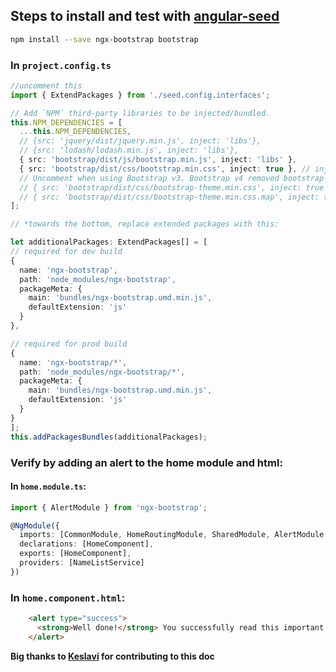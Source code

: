 ## Steps to install and test with [angular-seed](https://github.com/mgechev/angular-seed)

```bash
npm install --save ngx-bootstrap bootstrap
```

### In `project.config.ts`

```typescript
//uncomment this
import { ExtendPackages } from './seed.config.interfaces';

// Add `NPM` third-party libraries to be injected/bundled.
this.NPM_DEPENDENCIES = [
  ...this.NPM_DEPENDENCIES,
  // {src: 'jquery/dist/jquery.min.js', inject: 'libs'},
  // {src: 'lodash/lodash.min.js', inject: 'libs'},
  { src: 'bootstrap/dist/js/bootstrap.min.js', inject: 'libs' },
  { src: 'bootstrap/dist/css/bootstrap.min.css', inject: true }, // inject into css section
  // Uncomment when using Bootstrap v3. Bootstrap v4 removed bootstrap-theme
  // { src: 'bootstrap/dist/css/bootstrap-theme.min.css', inject: true }, // inject into css section
  // { src: 'bootstrap/dist/css/bootstrap-theme.min.css.map', inject: true }, // inject into css section
];

// *towards the bottom, replace extended packages with this:

let additionalPackages: ExtendPackages[] = [
// required for dev build
{
  name: 'ngx-bootstrap',
  path: 'node_modules/ngx-bootstrap',
  packageMeta: {
    main: 'bundles/ngx-bootstrap.umd.min.js',
    defaultExtension: 'js'
  }
},

// required for prod build
{
  name: 'ngx-bootstrap/*',
  path: 'node_modules/ngx-bootstrap/*',
  packageMeta: {
    main: 'bundles/ngx-bootstrap.umd.min.js',
    defaultExtension: 'js'
  }
}
];
this.addPackagesBundles(additionalPackages);
```

### Verify by adding an alert to the home module and html:

#### In `home.module.ts`:

```typescript
import { AlertModule } from 'ngx-bootstrap';

@NgModule({
  imports: [CommonModule, HomeRoutingModule, SharedModule, AlertModule.forRoot()],
  declarations: [HomeComponent],
  exports: [HomeComponent],
  providers: [NameListService]
})
```

### In `home.component.html`:

```html
    <alert type="success">
      <strong>Well done!</strong> You successfully read this important alert message.
    </alert>
```

**Big thanks to [Keslavi](https://github.com/keslavi) for contributing to this doc**
